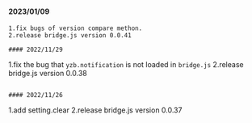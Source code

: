 #### 2023/01/09

```
1.fix bugs of version compare methon.
2.release bridge.js version 0.0.41

#### 2022/11/29

```
1.fix the bug that `yzb.notification` is not loaded in `bridge.js`
2.release bridge.js version 0.0.38
```

#### 2022/11/26

```
1.add setting.clear
2.release bridge.js version 0.0.37
```
